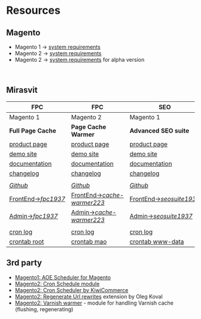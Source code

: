 # Resources

<!-- → ↠ ↣ ↦ ⇒ ⇻ ⇸ ─ -->


## Magento

- Magento 1 → [system requirements](https://docs.magento.com/m1/ce/user_guide/magento/system-requirements.html)
- Magento 2 → [system requirements](https://devdocs.magento.com/guides/v2.2/install-gde/system-requirements-tech.html)
- Magento 2 → [system requirements](https://devdocs.magento.com/guides/v2.3/install-gde/system-requirements-tech.html) for alpha version

<br>


## Mirasvit

| FPC | FPC | SEO | SEO 
|---|---|---|---
|Magento 1|Magento 2|Magento 1|Magento 2
|**Full Page Cache**|**Page Cache Warmer**|**Advanced SEO suite**|**Advanced SEO suite**
|[product page](https://mirasvit.com/magento-extensions/full-page-cache.html)|[product page](https://mirasvit.com/magento-2-extensions/full-page-cache-warmer.html)|[product page](https://mirasvit.com/magento-extensions/advanced-seo-suite.html)|[product page](https://mirasvit.com/magento-2-extensions/advanced-seo-suite.html)
|[demo site](http://fpc19.demo.mirasvit.com)|[demo site](http://cache-warmer.m2.mirasvit.com)|[demo site](http://seo19.demo.mirasvit.com)|[demo site](http://seo.m2.mirasvit.com)
|[documentation](https://docs.mirasvit.com/doc/extension_fpc/current)|[documentation](https://mirasvit.com/docs/module-cache-warmer/current)|[documentation](https://docs.mirasvit.com/doc/extension_seosuite/current)|[documentation](https://mirasvit.com/docs/module-seo/current)
|[changelog](https://docs.mirasvit.com/doc/extension_fpc/current/changelog)|[changelog](https://mirasvit.com/docs/module-cache-warmer/current/changelog)|[changelog](https://mirasvit.com/docs/module-seo/current/changelog)|[changelog](https://mirasvit.com/docs/module-seo/current/changelog)
| | | | 
|[*Github*](https://github.com/mirasvit/extension_fpc)|[*Github*](https://github.com/mirasvit/module-cache-warmer)|[*Github*](https://github.com/mirasvit/extension_seo)|[*Github*](https://github.com/mirasvit/module-seo)
|[FrontEnd→*fpc1937*](http://fpc1937.mao.mirasvit.com)|[FrontEnd→*cache-warmer223*](http://cache-warmer223.mao.mirasvit.com)|[FrontEnd→*seosuite1937*](http://seosuite1937.mao.mirasvit.com)|[FrontEnd→*seo*](http://seo.mao.mirasvit.com)
|[Admin→*fpc1937*](http://fpc1937.mao.mirasvit.com/index.php/mageadmin/system_config/edit/section/fpc)|[Admin→*cache-warmer223*](http://cache-warmer223.mao.mirasvit.com/mageadmin/admin)|[Admin→*seosuite1937*](http://seosuite1937.mao.mirasvit.com/mageadmin)|[Admin→*seo*](http://seo.mao.mirasvit.com/mageadmin/admin)
| | | |
| [cron log](http://debug.mao.mirasvit.com/logs.php?site=fpc1937&log=cron) | [cron log](http://debug.mao.mirasvit.com/logs.php?site=cache-warmer223&log=magento.cron) | [cron log](http://debug.mao.mirasvit.com/logs.php?site=seo-suite1937&log=cron) | [cron log](http://debug.mao.mirasvit.com/logs.php?site=seo&log=magento.cron)
| [crontab root](http://debug.mao.mirasvit.com/crontab.php?user=root) | [crontab mao](http://debug.mao.mirasvit.com/crontab.php?user=mao) | [crontab www-data](http://debug.mao.mirasvit.com/crontab.php?user=www-data) |

## 3rd party

- [Magento1: AOE Scheduler for Magento](https://github.com/AOEpeople/Aoe_Scheduler)
- [Magento2: Cron Schedule module](https://github.com/shockwavemk/magento2-module-cron-schedule)
- [Magento2: Cron Scheduler by KiwiCommerce](https://kiwicommerce.co.uk/docs/cron-scheduler/)
- [Magento2: Regenerate Url rewrites](https://github.com/olegkoval/magento2-regenerate_url_rewrites) extension by Oleg Koval
- [Magento2: Varnish warmer](https://github.com/lizardmedia/varnish-warmer-magento2) - module for handling Varnish cache (flushing, regenerating)
